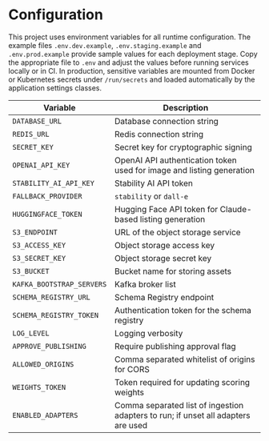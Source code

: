 # Configuration

This project uses environment variables for all runtime configuration. The
example files `.env.dev.example`, `.env.staging.example` and
`.env.prod.example` provide sample values for each deployment stage. Copy the
appropriate file to `.env` and adjust the values before running services
locally or in CI. In production, sensitive variables are mounted from Docker or
Kubernetes secrets under `/run/secrets` and loaded automatically by the
application settings classes.

| Variable | Description |
| --- | --- |
| `DATABASE_URL` | Database connection string |
| `REDIS_URL` | Redis connection string |
| `SECRET_KEY` | Secret key for cryptographic signing |
| `OPENAI_API_KEY` | OpenAI API authentication token used for image and listing generation |
| `STABILITY_AI_API_KEY` | Stability AI API token |
| `FALLBACK_PROVIDER` | `stability` or `dall-e` |
| `HUGGINGFACE_TOKEN` | Hugging Face API token for Claude-based listing generation |
| `S3_ENDPOINT` | URL of the object storage service |
| `S3_ACCESS_KEY` | Object storage access key |
| `S3_SECRET_KEY` | Object storage secret key |
| `S3_BUCKET` | Bucket name for storing assets |
| `KAFKA_BOOTSTRAP_SERVERS` | Kafka broker list |
| `SCHEMA_REGISTRY_URL` | Schema Registry endpoint |
| `SCHEMA_REGISTRY_TOKEN` | Authentication token for the schema registry |
| `LOG_LEVEL` | Logging verbosity |
| `APPROVE_PUBLISHING` | Require publishing approval flag |
| `ALLOWED_ORIGINS` | Comma separated whitelist of origins for CORS |
| `WEIGHTS_TOKEN` | Token required for updating scoring weights |
| `ENABLED_ADAPTERS` | Comma separated list of ingestion adapters to run; if unset all adapters are used |
